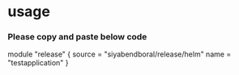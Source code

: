 # usage 
 
###  Please copy and paste below code  

module "release" {
  source  = "siyabendboral/release/helm"
  name = "testapplication"
}